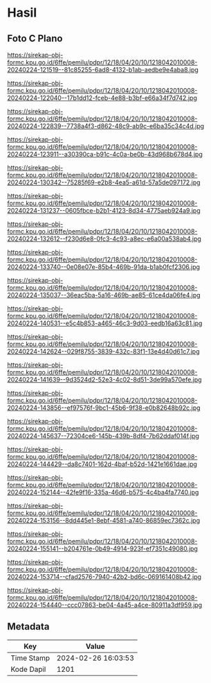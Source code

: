 # Hasil

## Foto C Plano

https://sirekap-obj-formc.kpu.go.id/6ffe/pemilu/pdpr/12/18/04/20/10/1218042010008-20240224-121519--81c85255-6ad8-4132-b1ab-aedbe9e4aba8.jpg

https://sirekap-obj-formc.kpu.go.id/6ffe/pemilu/pdpr/12/18/04/20/10/1218042010008-20240224-122040--17b1dd12-fceb-4e88-b3bf-e66a34f7d742.jpg

https://sirekap-obj-formc.kpu.go.id/6ffe/pemilu/pdpr/12/18/04/20/10/1218042010008-20240224-122839--7738a4f3-d862-48c9-ab9c-e6ba35c34c4d.jpg

https://sirekap-obj-formc.kpu.go.id/6ffe/pemilu/pdpr/12/18/04/20/10/1218042010008-20240224-123911--a30390ca-b91c-4c0a-be0b-43d968b678d4.jpg

https://sirekap-obj-formc.kpu.go.id/6ffe/pemilu/pdpr/12/18/04/20/10/1218042010008-20240224-130342--75285f69-e2b8-4ea5-a61d-57a5de097172.jpg

https://sirekap-obj-formc.kpu.go.id/6ffe/pemilu/pdpr/12/18/04/20/10/1218042010008-20240224-131237--0605fbce-b2b1-4123-8d34-4775aeb924a9.jpg

https://sirekap-obj-formc.kpu.go.id/6ffe/pemilu/pdpr/12/18/04/20/10/1218042010008-20240224-132612--f230d6e8-0fc3-4c93-a8ec-e6a00a538ab4.jpg

https://sirekap-obj-formc.kpu.go.id/6ffe/pemilu/pdpr/12/18/04/20/10/1218042010008-20240224-133740--0e08e07e-85b4-469b-91da-b1ab0fcf2306.jpg

https://sirekap-obj-formc.kpu.go.id/6ffe/pemilu/pdpr/12/18/04/20/10/1218042010008-20240224-135037--36eac5ba-5a16-469b-ae85-61ce4da06fe4.jpg

https://sirekap-obj-formc.kpu.go.id/6ffe/pemilu/pdpr/12/18/04/20/10/1218042010008-20240224-140531--e5c4b853-a465-46c3-9d03-eedb16a63c81.jpg

https://sirekap-obj-formc.kpu.go.id/6ffe/pemilu/pdpr/12/18/04/20/10/1218042010008-20240224-142624--029f8755-3839-432c-83f1-13e4d40d61c7.jpg

https://sirekap-obj-formc.kpu.go.id/6ffe/pemilu/pdpr/12/18/04/20/10/1218042010008-20240224-141639--9d3524d2-52e3-4c02-8d51-3de99a570efe.jpg

https://sirekap-obj-formc.kpu.go.id/6ffe/pemilu/pdpr/12/18/04/20/10/1218042010008-20240224-143856--ef97576f-9bc1-45b6-9f38-e0b82648b92c.jpg

https://sirekap-obj-formc.kpu.go.id/6ffe/pemilu/pdpr/12/18/04/20/10/1218042010008-20240224-145637--72304ce6-145b-439b-8df4-7b62ddaf014f.jpg

https://sirekap-obj-formc.kpu.go.id/6ffe/pemilu/pdpr/12/18/04/20/10/1218042010008-20240224-144429--da8c7401-162d-4baf-b52d-1421e1661dae.jpg

https://sirekap-obj-formc.kpu.go.id/6ffe/pemilu/pdpr/12/18/04/20/10/1218042010008-20240224-152144--42fe9f16-335a-46d6-b575-4c4ba4fa7740.jpg

https://sirekap-obj-formc.kpu.go.id/6ffe/pemilu/pdpr/12/18/04/20/10/1218042010008-20240224-153156--8dd445e1-8ebf-4581-a740-86859ec7362c.jpg

https://sirekap-obj-formc.kpu.go.id/6ffe/pemilu/pdpr/12/18/04/20/10/1218042010008-20240224-155141--b204761e-0b49-4914-923f-ef7351c49080.jpg

https://sirekap-obj-formc.kpu.go.id/6ffe/pemilu/pdpr/12/18/04/20/10/1218042010008-20240224-153714--cfad2576-7940-42b2-bd6c-069161408b42.jpg

https://sirekap-obj-formc.kpu.go.id/6ffe/pemilu/pdpr/12/18/04/20/10/1218042010008-20240224-154440--ccc07863-be04-4a45-a4ce-80911a3df959.jpg


## Metadata

| Key        | Value               |
| ---------- | ------------------- |
| Time Stamp | 2024-02-26 16:03:53 |
| Kode Dapil | 1201                |




